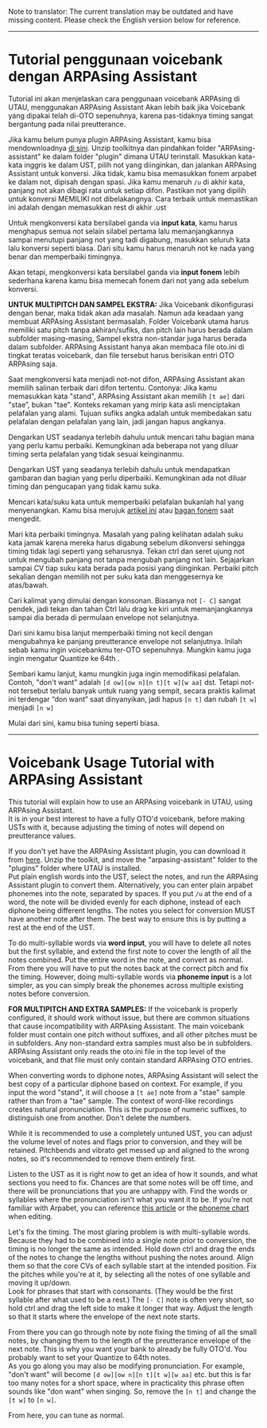 Note to translator: The current translation may be outdated and have missing content. Please check the English version below for reference.

---

# Tutorial penggunaan voicebank dengan ARPAsing Assistant

Tutorial ini akan menjelaskan cara penggunaan voicebank ARPAsing di UTAU, menggunakan ARPAsing Assistant
Akan lebih baik jika Voicebank yang dipakai telah di-OTO sepenuhnya, karena pas-tidaknya timing sangat bergantung pada nilai preutterance.

Jika kamu belum punya plugin ARPAsing Assistant, kamu bisa mendownloadnya [di sini](). Unzip toolkitnya dan pindahkan folder "ARPAsing-assistant" ke dalam folder "plugin" dimana UTAU terinstall.
Masukkan kata-kata inggris ke dalam UST, pilih not yang diinginkan, dan jalankan ARPAsing Assistant untuk konversi. Jika tidak, kamu bisa memasukkan fonem arpabet ke dalam not, dipisah dengan spasi. Jika kamu menaruh `/u` di akhir kata, panjang not akan dibagi rata untuk setiap difon.
Pastikan not yang dipilih untuk konversi MEMILIKI not dibelakangnya. Cara terbaik untuk memastikan ini adalah dengan memasukkan rest di akhir .ust

Untuk mengkonversi kata bersilabel ganda via **input kata**, kamu harus menghapus semua not selain silabel pertama lalu memanjangkannya sampai menutupi panjang not yang tadi digabung, masukkan seluruh kata lalu konversi seperti biasa. Dari situ kamu harus menaruh not ke nada yang benar dan memperbaiki timingnya.

Akan tetapi, mengkonversi kata bersilabel ganda via **input fonem** lebih sederhana karena kamu bisa memecah fonem dari not yang ada sebelum konversi.

**UNTUK MULTIPITCH DAN SAMPEL EKSTRA:** Jika Voicebank dikonfigurasi dengan benar, maka tidak akan ada masalah. Namun ada keadaan yang membuat ARPAsing Assistant bermasalah. Folder Voicebank utama harus memiliki satu pitch tanpa akhiran/sufiks, dan pitch lain harus berada dalam subfolder masing-masing, Sampel ekstra non-standar juga harus berada dalam subfolder. ARPAsing Assistant hanya akan membaca file oto.ini di tingkat teratas voicebank, dan file tersebut harus berisikan entri OTO ARPAsing saja.

Saat mengkonversi kata menjadi not-not difon, ARPAsing Assistant akan memilih salinan terbaik dari difon tertentu. Contonya: Jika kamu memasukkan kata "stand", ARPAsing Assistant akan memilih `[t ae]` dari "stae”, bukan "tae".
Konteks rekaman yang mirip kata asli menciptakan pelafalan yang alami. Tujuan sufiks angka adalah untuk membedakan satu pelafalan dengan pelafalan yang lain, jadi jangan hapus angkanya.

Dengarkan UST seadanya terlebih dahulu untuk mencari tahu bagian mana yang perlu kamu perbaiki. Kemungkinan ada beberapa not yang diluar timing serta pelafalan yang tidak sesuai keinginanmu.

Dengarkan UST yang seadanya terlebih dahulu untuk mendapatkan gambaran dan bagian yang perlu diperbaiki. Kemungkinan ada not diluar timing dan pengucapan yang tidak kamu suka.

Mencari kata/suku kata untuk memperbaiki pelafalan bukanlah hal yang menyenangkan. Kamu bisa merujuk [artikel ini]() atau [bagan fonem]() saat mengedit.

Mari kita perbaiki timingnya. Masalah yang paling kelihatan adalah suku kata jamak karena mereka harus digabung sebelum dikonversi sehingga timing tidak lagi seperti yang seharusnya. Tekan ctrl dan seret ujung not untuk mengubah panjang not tanpa mengubah panjang not lain. Sejajarkan sampai CV tiap suku kata berada pada posisi yang diinginkan. Perbaiki pitch sekalian dengan memilih not per suku kata dan menggesernya ke atas/bawah.

Cari kalimat yang dimulai dengan konsonan. Biasanya not `[- C]` sangat pendek, jadi tekan dan tahan Ctrl lalu drag ke kiri untuk memanjangkannya sampai dia berada di permulaan envelope not selanjutnya.

Dari sini kamu bisa lanjut memperbaiki timing not kecil dengan mengubahnya ke panjang preutterance envelope not selanjutnya. Inilah sebab kamu ingin voicebankmu ter-OTO sepenuhnya. Mungkin kamu juga ingin mengatur Quantize ke 64th .

Sembari kamu lanjut, kamu mungkin juga ingin memodifikasi pelafalan.
Contoh, "don't want” adalah `[d ow][ow n][n t][t w][w aa]` dst. Tetapi not-not tersebut terlalu banyak untuk ruang yang sempit, secara praktis kalimat ini terdengar “don want” saat dinyanyikan, jadi hapus `[n t]` dan rubah `[t w]` menjadi `[n w]`

Mulai dari sini, kamu bisa tuning seperti biasa.

---

# Voicebank Usage Tutorial with ARPAsing Assistant

This tutorial will explain how to use an ARPAsing voicebank in UTAU, using ARPAsing Assistant.  
It is in your best interest to have a fully OTO'd voicebank, before making USTs with it, because adjusting the timing of notes will depend on preutterance values.

If you don't yet have the ARPAsing Assistant plugin, you can download it from [here]().  Unzip the toolkit, and move the "arpasing-assistant" folder to the "plugins" folder where UTAU is installed.  
Put plain english words into the UST, select the notes, and run the ARPAsing Assistant plugin to convert them. Alternatively, you can enter plain arpabet phonemes into the note, separated by spaces. If you put `/u` at the end of a word, the note will be divided evenly for each diphone, instead of each diphone being different lengths.
The notes you select for conversion MUST have another note after them. The best way to ensure this is by putting a rest at the end of the UST.

To do multi-syllable words via **word input**, you will have to delete all notes but the first syllable, and extend the first note to cover the length of all the notes combined. Put the entire word in the note, and convert as normal. From there you will have to put the notes back at the correct pitch and fix the timing.
However, doing multi-syllable words via **phoneme input** is a lot simpler, as you can simply break the phonemes across multiple existing notes before conversion.

**FOR MULTIPITCH AND EXTRA SAMPLES:** If the voicebank is properly configured, it should work without issue, but there are common situations that cause incompatibility with ARPAsing Assistant. The main voicebank folder must contain one pitch without suffixes, and all other pitches must be in subfolders. Any non-standard extra samples must also be in subfolders. ARPAsing Assistant only reads the oto.ini file in the top level of the voicebank, and that file must only contain standard ARPAsing OTO entries.

When converting words to diphone notes, ARPAsing Assistant will select the best copy of a particular diphone based on context. For example, if you input the word "stand", it will choose a `[t ae]` note from a "stae" sample rather than from a "tae" sample. The context of word-like recordings creates natural pronunciation. This is the purpose of numeric suffixes, to distinguish one from another. Don't delete the numbers.

While it is recommended to use a completely untuned UST, you can adjust the volume level of notes and flags prior to conversion, and they will be retained. Pitchbends and vibrato get messed up and aligned to the wrong notes, so it's recommended to remove them entirely first.

Listen to the UST as it is right now to get an idea of how it sounds, and what sections you need to fix. Chances are that some notes will be off time, and there will be pronunciations that you are unhappy with.
Find the words or syllables where the pronunciation isn't what you want it to be. If you're not familiar with Arpabet, you can reference [this article]() or the [phoneme chart]() when editing.

Let's fix the timing. The most glaring problem is with multi-syllable words. Because they had to be combined into a single note prior to conversion, the timing is no longer the same as intended. Hold down ctrl and drag the ends of the notes to change the lengths without pushing the notes around. Align them so that the core CVs of each syllable start at the intended position. Fix the pitches while you're at it, by selecting all the notes of one syllable and moving it up/down.  
Look for phrases that start with consonants. (They would be the first syllable after what used to be a rest.) The `[- C]` note is often very short, so hold ctrl and drag the left side to make it longer that way. Adjust the length so that it starts where the envelope of the next note starts.

From there you can go through note by note fixing the timing of all the small notes, by changing them to the length of the preutterance envelope of the next note. This is why you want your bank to already be fully OTO'd. You probably want to set your Quantize to 64th notes.  
As you go along you may also be modifying pronunciation. For example, "don't want" will become `[d ow][ow n][n t][t w][w aa]` etc. but this is far too many notes for a short space, where in practicality this phrase often sounds like "don want" when singing. So, remove the `[n t]` and change the `[t w]` to `[n w]`.

From here, you can tune as normal.
